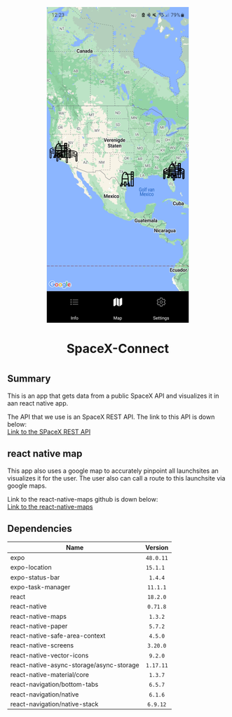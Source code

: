 <p align="center"> <img src="https://github.com/Maximus080111/SpaceX-Connect/blob/master/imgs/md_img.png"></p>
<h1 align="center"> SpaceX-Connect <h1>

## Summary
This is an app that gets data from a public SpaceX API and visualizes it in aan react native app. 

The API that we use is an SpaceX REST API. The link to this API is down below:
<br>
[Link to the SPaceX REST API](https://github.com/r-spacex/SpaceX-API)

## react native map 
This app also uses a google map to accurately pinpoint all launchsites an visualizes it for the user. The user also can call a route to this launchsite via google maps.

Link to the react-native-maps github is down below:
<br>
[Link to the react-native-maps](https://github.com/react-native-maps/react-native-maps)

## Dependencies
| Name                                     | Version  |
| ---------------------------------------- |:--------:|
| expo                                     | `48.0.11`|
| expo-location                            | `15.1.1 `| 
| expo-status-bar                          | `1.4.4`  |
| expo-task-manager                        | `11.1.1` | 
| react                                    | `18.2.0` |
| react-native                             | `0.71.8` |
| react-native-maps                        | `1.3.2`  | 
| react-native-paper                       | `5.7.2`  |
| react-native-safe-area-context           | `4.5.0`  |
| react-native-screens                     | `3.20.0` |
| react-native-vector-icons                | `9.2.0`  |
| react-native-async-storage/async-storage | `1.17.11` |
| react-native-material/core               | `1.3.7`  |
| react-navigation/bottom-tabs             | `6.5.7`  | 
| react-navigation/native                  | `6.1.6`  |
| react-navigation/native-stack            | `6.9.12` |